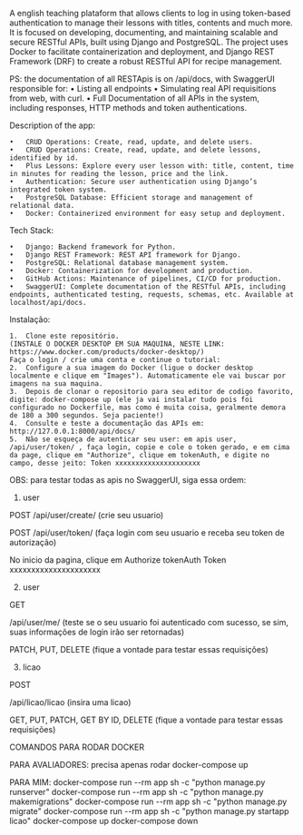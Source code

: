 A english teaching plataform that allows clients to log in using token-based authentication to manage their lessons with titles, contents and much more. It is focused on developing, documenting, and maintaining scalable and secure RESTful APIs, built using Django and PostgreSQL. The project uses Docker to facilitate containerization and deployment, and Django REST Framework (DRF) to create a robust RESTful API for recipe management.

PS: the documentation of all RESTApis is on /api/docs, with SwaggerUI responsible for:
	•	Listing all endpoints 
	•	Simulating real API requisitions from web, with curl.
	•	Full Documentation of all APIs in the system, including responses, HTTP methods and token authentications.

Description of the app:

	•	CRUD Operations: Create, read, update, and delete users.
	•	CRUD Operations: Create, read, update, and delete lessons, identified by id.
	•	Plus Lessons: Explore every user lesson with: title, content, time in minutes for reading the lesson, price and the link.
	•	Authentication: Secure user authentication using Django’s integrated token system.
	•	PostgreSQL Database: Efficient storage and management of relational data.
	•	Docker: Containerized environment for easy setup and deployment.

Tech Stack:

	•	Django: Backend framework for Python.
	•	Django REST Framework: REST API framework for Django.
	•	PostgreSQL: Relational database management system.
	•	Docker: Containerization for development and production.
	•	GitHub Actions: Maintenance of pipelines, CI/CD for production.
	•	SwaggerUI: Complete documentation of the RESTful APIs, including endpoints, authenticated testing, requests, schemas, etc. Available at localhost/api/docs.

Instalação:

	1.	Clone este repositório.
	(INSTALE O DOCKER DESKTOP EM SUA MAQUINA, NESTE LINK: https://www.docker.com/products/docker-desktop/)
	Faça o login / crie uma conta e continue o tutorial: 
	2.	Configure a sua imagem do Docker (ligue o docker desktop localmente e clique em "Images"). Automaticamente ele vai buscar por imagens na sua maquina.
	3.	Depois de clonar o repositorio para seu editor de codigo favorito, digite: docker-compose up (ele ja vai instalar tudo pois foi configurado no Dockerfile, mas como é muita coisa, geralmente demora de 180 a 300 segundos. Seja paciente!)
 	4.	Consulte e teste a documentação das APIs em: http://127.0.0.1:8000/api/docs/
  	5.  Não se esqueça de autenticar seu user: em apis user, /api/user/token/ , faça login, copie e cole o token gerado, e em cima da page, clique em "Authorize", clique em tokenAuth, e digite no campo, desse jeito: Token xxxxxxxxxxxxxxxxxxxxx 

OBS: para testar todas as apis no SwaggerUI, siga essa ordem: 

1. user

POST
​/api​/user​/create​/ (crie seu usuario)

POST
​/api​/user​/token​/ (faça login com seu usuario e receba seu token de autorização)

No inicio da pagina, clique em Authorize 
tokenAuth 
Token xxxxxxxxxxxxxxxxxxxxx

2. user 

GET 

​/api​/user​/me​/ (teste se o seu usuario foi autenticado com sucesso, se sim, suas informações de login irão ser retornadas)

PATCH, PUT, DELETE (fique a vontade para testar essas requisições)

3. licao 

POST 

/api/licao/licao (insira uma licao)

GET, PUT, PATCH, GET BY ID, DELETE (fique a vontade para testar essas requisições)


COMANDOS PARA RODAR DOCKER

PARA AVALIADORES: precisa apenas rodar docker-compose up

PARA MIM: 
docker-compose run --rm app sh -c "python manage.py runserver" 
docker-compose run --rm app sh -c "python manage.py makemigrations"
docker-compose run --rm app sh -c "python manage.py migrate"
docker-compose run --rm app sh -c "python manage.py startapp licao"
docker-compose up
docker-compose down 
